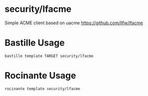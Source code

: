 # security/lfacme
Simple ACME client based on uacme
https://github.com/llfw/lfacme

# Bastille Usage
```shell
bastille template TARGET security/lfacme
```

# Rocinante Usage
```shell
rocinante template security/lfacme
```
